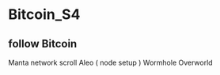 # Bitcoin_S4

follow Bitcoin
-------------------
Manta network
scroll
Aleo ( node setup ) 
Wormhole
Overworld
